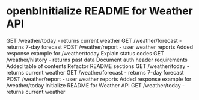 # openbInitialize README for Weather API
GET /weather/today - returns current weather
GET /weather/forecast - returns 7-day forecast
POST /weather/report - user weather reports
Added response example for /weather/today
Explain status codes
GET /weather/history - returns past data
Document auth header requirements
Added table of contents
Refactor README sections
GET /weather/today - returns current weather
GET /weather/forecast - returns 7-day forecast
POST /weather/report - user weather reports
Added response example for /weather/today
Initialize README for Weather API
GET /weather/today - returns current weather
